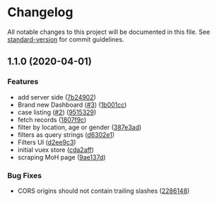 # Changelog

All notable changes to this project will be documented in this file. See [standard-version](https://github.com/conventional-changelog/standard-version) for commit guidelines.

## 1.1.0 (2020-04-01)


### Features

* add server side ([7b24902](https://github_hxhieu///commit/7b24902eb754ba08b34b082c545043f2136625df))
* Brand new Dashboard ([#3](https://github_hxhieu//undefined/issues/3)) ([1b001cc](https://github_hxhieu///commit/1b001cc8588dce8d1c91818dd1c184147890cfa3))
* case listing ([#2](https://github_hxhieu//undefined/issues/2)) ([9515329](https://github_hxhieu///commit/9515329f384264f2ceccf25005fe4732eefcc736))
* fetch records ([1807f9c](https://github_hxhieu///commit/1807f9cdfe98632e2c600d94dc9c62b3786ab8a2))
* filter by location, age or gender ([387e3ad](https://github_hxhieu///commit/387e3ad31cf1f2559b5b2319d4ecd7dc0a193ea4))
* filters as query strings ([d6302e1](https://github_hxhieu///commit/d6302e1fe270ba9e695cc4675523043819e073bf))
* Filters UI ([d2ee9c3](https://github_hxhieu///commit/d2ee9c382e4dda75bf124be86435fed0382f6935))
* initial vuex store ([cda2aff](https://github_hxhieu///commit/cda2aff0e7cf0dd53202772608c853b38e10d627))
* scraping MoH page ([9ae137d](https://github_hxhieu///commit/9ae137d9eb97f8a25075b0937da466aff79a27c2))


### Bug Fixes

* CORS origins should not contain trailing slashes ([2286148](https://github_hxhieu///commit/228614884e1c89c9d04cb748ec89254d0148811f))
